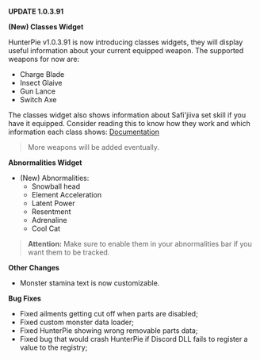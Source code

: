 ﻿**UPDATE 1.0.3.91**

**(New) Classes Widget**

HunterPie v1.0.3.91 is now introducing classes widgets, they will display useful information about your current equipped weapon. The supported weapons for now are:

- Charge Blade
- Insect Glaive
- Gun Lance
- Switch Axe

The classes widget also shows information about Safi'jiiva set skill if you have it equipped.
Consider reading this to know how they work and which information each class shows: [Documentation](https://github.com/Haato3o/HunterPie/wiki/Classes-Widget)

> More weapons will be added eventually.

**Abnormalities Widget**

- (New) Abnormalities:
    - Snowball head
    - Element Acceleration
    - Latent Power
    - Resentment
    - Adrenaline
    - Cool Cat

> **Attention:** Make sure to enable them in your abnormalities bar if you want them to be tracked.

**Other Changes**
- Monster stamina text is now customizable.

**Bug Fixes**
- Fixed ailments getting cut off when parts are disabled;
- Fixed custom monster data loader;
- Fixed HunterPie showing wrong removable parts data;
- Fixed bug that would crash HunterPie if Discord DLL fails to register a value to the registry;
